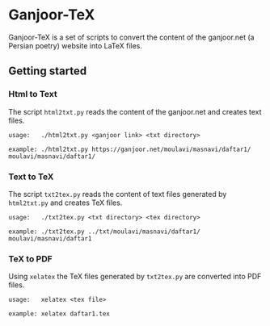 # Ganjoor-TeX

Ganjoor-TeX is a set of scripts to convert the content of the ganjoor.net (a Persian poetry) website into LaTeX files.

## Getting started

### Html to Text

The script `html2txt.py` reads the content of the ganjoor.net and creates text files.

```
usage:   ./html2txt.py <ganjoor link> <txt directory>

example: ./html2txt.py https://ganjoor.net/moulavi/masnavi/daftar1/ moulavi/masnavi/daftar1/
```

### Text to TeX

The script `txt2tex.py` reads the content of text files generated by `html2txt.py` and creates TeX files.

```
usage:   ./txt2tex.py <txt directory> <tex directory>

example: ./txt2tex.py ../txt/moulavi/masnavi/daftar1/ moulavi/masnavi/daftar1
```

### TeX to PDF

Using `xelatex` the TeX files generated by `txt2tex.py` are converted into PDF files. 

```
usage:   xelatex <tex file>

example: xelatex daftar1.tex
```
